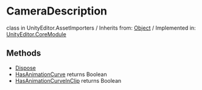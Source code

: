 # CameraDescription
class in UnityEditor.AssetImporters
 / Inherits from: <a href="https://docs.unity3d.com/6000.2/Documentation/ScriptReference/Object.html">Object</a> / Implemented in: <a href="https://docs.unity3d.com/6000.2/Documentation/ScriptReference/UnityEditor.CoreModule.html">UnityEditor.CoreModule</a>

## Methods
- <a href="https://docs.unity3d.com/6000.2/Documentation/ScriptReference/CameraDescription.Dispose.html">Dispose</a>
- <a href="https://docs.unity3d.com/6000.2/Documentation/ScriptReference/CameraDescription.HasAnimationCurve.html">HasAnimationCurve</a> returns Boolean
- <a href="https://docs.unity3d.com/6000.2/Documentation/ScriptReference/CameraDescription.HasAnimationCurveInClip.html">HasAnimationCurveInClip</a> returns Boolean
